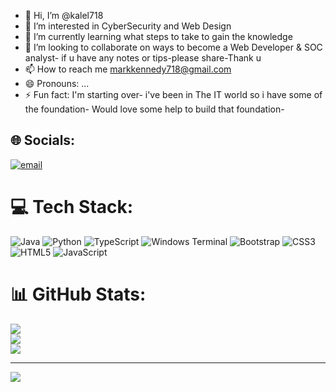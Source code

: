 - 👋 Hi, I’m @kalel718
- 👀 I’m interested in CyberSecurity and Web Design    
- 🌱 I’m currently learning what steps to take to gain the knowledge
- 💞️ I’m looking to collaborate on ways to become a Web Developer & SOC analyst- if u have any notes or tips-please share-Thank u
- 📫 How to reach me markkennedy718@gmail.com  
- 😄 Pronouns: ...
- ⚡ Fun fact: I'm starting over- i've been in The IT world so i have some of the foundation- Would love some help to build that foundation-

<!---
kalel718/kalel718 is a ✨ special ✨ repository because its `README.md` (this file) appears on your GitHub profile.
You can click the Preview link to take a look at your changes.
--->



## 🌐 Socials:
[![email](https://img.shields.io/badge/Email-D14836?logo=gmail&logoColor=white)](mailto:markkennedy718@gmail.com) 

# 💻 Tech Stack:
![Java](https://img.shields.io/badge/java-%23ED8B00.svg?style=for-the-badge&logo=openjdk&logoColor=white) ![Python](https://img.shields.io/badge/python-3670A0?style=for-the-badge&logo=python&logoColor=ffdd54) ![TypeScript](https://img.shields.io/badge/typescript-%23007ACC.svg?style=for-the-badge&logo=typescript&logoColor=white) ![Windows Terminal](https://img.shields.io/badge/Windows%20Terminal-%234D4D4D.svg?style=for-the-badge&logo=windows-terminal&logoColor=white) ![Bootstrap](https://img.shields.io/badge/bootstrap-%238511FA.svg?style=for-the-badge&logo=bootstrap&logoColor=white) ![CSS3](https://img.shields.io/badge/css3-%231572B6.svg?style=for-the-badge&logo=css3&logoColor=white) ![HTML5](https://img.shields.io/badge/html5-%23E34F26.svg?style=for-the-badge&logo=html5&logoColor=white) ![JavaScript](https://img.shields.io/badge/javascript-%23323330.svg?style=for-the-badge&logo=javascript&logoColor=%23F7DF1E)
# 📊 GitHub Stats:
![](https://github-readme-stats.vercel.app/api?username=kalel718&theme=dark&hide_border=false&include_all_commits=false&count_private=false)<br/>
![](https://nirzak-streak-stats.vercel.app/?user=kalel718&theme=dark&hide_border=false)<br/>
![](https://github-readme-stats.vercel.app/api/top-langs/?username=kalel718&theme=dark&hide_border=false&include_all_commits=false&count_private=false&layout=compact)

---
[![](https://visitcount.itsvg.in/api?id=kalel718&icon=0&color=0)](https://visitcount.itsvg.in)

<!-- Proudly created with GPRM ( https://gprm.itsvg.in ) -->
